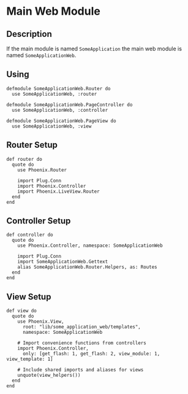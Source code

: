 # Main Web Module

## Description

If the main module is named `SomeApplication` the main web module is named
`SomeApplicationWeb`.

## Using

    defmodule SomeApplicationWeb.Router do
      use SomeApplicationWeb, :router

<!---->

    defmodule SomeApplicationWeb.PageController do
      use SomeApplicationWeb, :controller

<!---->

    defmodule SomeApplicationWeb.PageView do
      use SomeApplicationWeb, :view

## Router Setup

    def router do
      quote do
        use Phoenix.Router

        import Plug.Conn
        import Phoenix.Controller
        import Phoenix.LiveView.Router
      end
    end

## Controller Setup

    def controller do
      quote do
        use Phoenix.Controller, namespace: SomeApplicationWeb

        import Plug.Conn
        import SomeApplicationWeb.Gettext
        alias SomeApplicationWeb.Router.Helpers, as: Routes
      end
    end


## View Setup

    def view do
      quote do
        use Phoenix.View,
          root: "lib/some_application_web/templates",
          namespace: SomeApplicationWeb

        # Import convenience functions from controllers
        import Phoenix.Controller,
          only: [get_flash: 1, get_flash: 2, view_module: 1, view_template: 1]

        # Include shared imports and aliases for views
        unquote(view_helpers())
      end
    end
